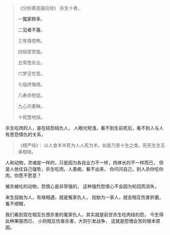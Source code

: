 > 《分别善恶报应经》
> 杀生十者。
> 
> 一**冤家转多**。
> 
> 二**见者不喜**。
> 
> 三有情惊怖。
> 
> 四恒受苦恼。
> 
> 五常思杀业。
> 
> 六梦见忧苦。
> 
> 七临终悔恨。
> 
> 八寿命短促。
> 
> 九心识愚昧。
> 
> 十死堕地狱。

杀生吃肉的人，是在结怨结仇人，
人眼光短浅，看不到生前死后，看不到人与人有恩怨情仇的关系，

> 《楞严经》：
> 以人食羊羊死为人人死为羊。如是乃至十生之类。死死生生互来相啖。

人和动物，灵魂是一样的，只是因为各自业力不一样，肉体长的不一样而已，
但是人依仗自己强势，杀生吃肉，人愚痴，看不出来，
你问问自己，别人杀你吃你肉，你愿不愿意？

被杀被吃的动物，怨恨心是非常强的，
这种强烈怨恨心不会因为轮回而消失，

来生投胎为人，有缘相遇，就是冤家仇人，
投胎为一家人，就会相互伤害折磨，看不顺眼，

我们看到现在相互仇恨杀害的冤家仇人，其实就是前世杀生吃肉结的怨，
今生得此种果报而已，
小则相互伤害杀害，大则引发战争，
这就是怨憎会苦的根本原因。



